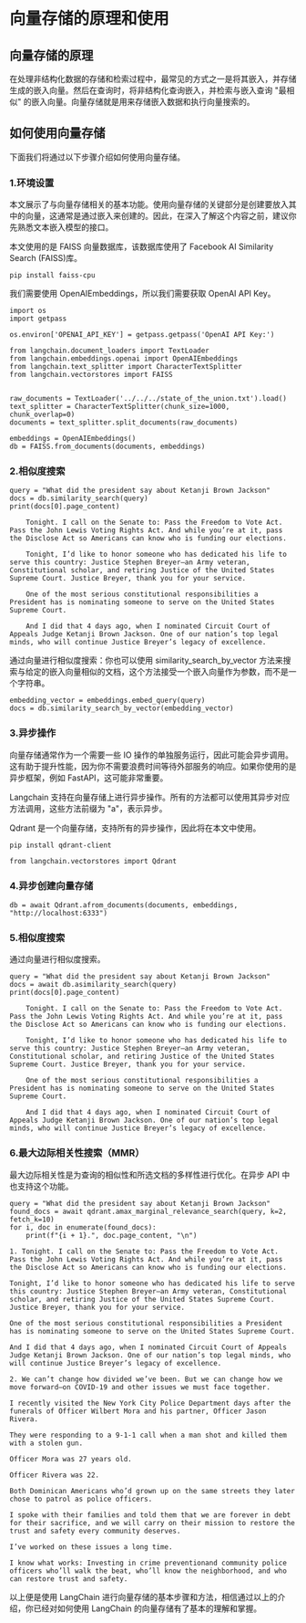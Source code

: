 # 向量存储的原理和使用

## 向量存储的原理

在处理非结构化数据的存储和检索过程中，最常见的方式之一是将其嵌入，并存储生成的嵌入向量。然后在查询时，将非结构化查询嵌入，并检索与嵌入查询 "最相似" 的嵌入向量。向量存储就是用来存储嵌入数据和执行向量搜索的。

## 如何使用向量存储

下面我们将通过以下步骤介绍如何使用向量存储。

### 1.环境设置

本文展示了与向量存储相关的基本功能。使用向量存储的关键部分是创建要放入其中的向量，这通常是通过嵌入来创建的。因此，在深入了解这个内容之前，建议你先熟悉文本嵌入模型的接口。

本文使用的是 FAISS 向量数据库，该数据库使用了 Facebook AI Similarity Search (FAISS)库。

```
pip install faiss-cpu
```
我们需要使用 OpenAIEmbeddings，所以我们需要获取 OpenAI API Key。

```
import os
import getpass

os.environ['OPENAI_API_KEY'] = getpass.getpass('OpenAI API Key:')
```

```
from langchain.document_loaders import TextLoader
from langchain.embeddings.openai import OpenAIEmbeddings
from langchain.text_splitter import CharacterTextSplitter
from langchain.vectorstores import FAISS


raw_documents = TextLoader('../../../state_of_the_union.txt').load()
text_splitter = CharacterTextSplitter(chunk_size=1000, chunk_overlap=0)
documents = text_splitter.split_documents(raw_documents)

embeddings = OpenAIEmbeddings()
db = FAISS.from_documents(documents, embeddings)
```

### 2.相似度搜索

```
query = "What did the president say about Ketanji Brown Jackson"
docs = db.similarity_search(query)
print(docs[0].page_content)
```
```
    Tonight. I call on the Senate to: Pass the Freedom to Vote Act. Pass the John Lewis Voting Rights Act. And while you’re at it, pass the Disclose Act so Americans can know who is funding our elections.

    Tonight, I’d like to honor someone who has dedicated his life to serve this country: Justice Stephen Breyer—an Army veteran, Constitutional scholar, and retiring Justice of the United States Supreme Court. Justice Breyer, thank you for your service.

    One of the most serious constitutional responsibilities a President has is nominating someone to serve on the United States Supreme Court.

    And I did that 4 days ago, when I nominated Circuit Court of Appeals Judge Ketanji Brown Jackson. One of our nation’s top legal minds, who will continue Justice Breyer’s legacy of excellence.
```
通过向量进行相似度搜索：你也可以使用 similarity_search_by_vector 方法来搜索与给定的嵌入向量相似的文档，这个方法接受一个嵌入向量作为参数，而不是一个字符串。

```
embedding_vector = embeddings.embed_query(query)
docs = db.similarity_search_by_vector(embedding_vector)
```


### 3.异步操作

向量存储通常作为一个需要一些 IO 操作的单独服务运行，因此可能会异步调用。这有助于提升性能，因为你不需要浪费时间等待外部服务的响应。如果你使用的是异步框架，例如 FastAPI，这可能非常重要。

Langchain 支持在向量存储上进行异步操作。所有的方法都可以使用其异步对应方法调用，这些方法前缀为 "a"，表示异步。

Qdrant 是一个向量存储，支持所有的异步操作，因此将在本文中使用。

```
pip install qdrant-client
```
```
from langchain.vectorstores import Qdrant
```

### 4.异步创建向量存储

```
db = await Qdrant.afrom_documents(documents, embeddings, "http://localhost:6333")
```

### 5.相似度搜索

通过向量进行相似度搜索。

```
query = "What did the president say about Ketanji Brown Jackson"
docs = await db.asimilarity_search(query)
print(docs[0].page_content)
```

```
    Tonight. I call on the Senate to: Pass the Freedom to Vote Act. Pass the John Lewis Voting Rights Act. And while you’re at it, pass the Disclose Act so Americans can know who is funding our elections.

    Tonight, I’d like to honor someone who has dedicated his life to serve this country: Justice Stephen Breyer—an Army veteran, Constitutional scholar, and retiring Justice of the United States Supreme Court. Justice Breyer, thank you for your service.

    One of the most serious constitutional responsibilities a President has is nominating someone to serve on the United States Supreme Court.

    And I did that 4 days ago, when I nominated Circuit Court of Appeals Judge Ketanji Brown Jackson. One of our nation’s top legal minds, who will continue Justice Breyer’s legacy of excellence.
```    

### 6.最大边际相关性搜索（MMR）

最大边际相关性是为查询的相似性和所选文档的多样性进行优化。在异步 API 中也支持这个功能。

```
query = "What did the president say about Ketanji Brown Jackson"
found_docs = await qdrant.amax_marginal_relevance_search(query, k=2, fetch_k=10)
for i, doc in enumerate(found_docs):
    print(f"{i + 1}.", doc.page_content, "\n")
```

```
1. Tonight. I call on the Senate to: Pass the Freedom to Vote Act. Pass the John Lewis Voting Rights Act. And while you’re at it, pass the Disclose Act so Americans can know who is funding our elections.

Tonight, I’d like to honor someone who has dedicated his life to serve this country: Justice Stephen Breyer—an Army veteran, Constitutional scholar, and retiring Justice of the United States Supreme Court. Justice Breyer, thank you for your service.

One of the most serious constitutional responsibilities a President has is nominating someone to serve on the United States Supreme Court.

And I did that 4 days ago, when I nominated Circuit Court of Appeals Judge Ketanji Brown Jackson. One of our nation’s top legal minds, who will continue Justice Breyer’s legacy of excellence.

2. We can’t change how divided we’ve been. But we can change how we move forward—on COVID-19 and other issues we must face together.

I recently visited the New York City Police Department days after the funerals of Officer Wilbert Mora and his partner, Officer Jason Rivera.

They were responding to a 9-1-1 call when a man shot and killed them with a stolen gun.

Officer Mora was 27 years old.

Officer Rivera was 22.

Both Dominican Americans who’d grown up on the same streets they later chose to patrol as police officers.

I spoke with their families and told them that we are forever in debt for their sacrifice, and we will carry on their mission to restore the trust and safety every community deserves.

I’ve worked on these issues a long time.

I know what works: Investing in crime preventionand community police officers who’ll walk the beat, who’ll know the neighborhood, and who can restore trust and safety.
```

以上便是使用 LangChain 进行向量存储的基本步骤和方法，相信通过以上的介绍，你已经对如何使用 LangChain 的向量存储有了基本的理解和掌握。